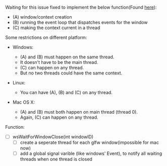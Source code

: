 Waiting for this issue fixed to implement the below function(Found [here](http://forum.lwjgl.org/index.php?topic=5836.msg31107#msg31107)):

- (A) window/context creation
- (B) running the event loop that dispatches events for the window
- (C) making the context current in a thread

Some restrictions on different platform:
- Windows:
    - (A) and (B) must happen on the same thread.
    - It doesn't have to be the main thread.
    - (C) can happen on any thread.
    - But no two threads could have the same context.

- Linux:
    - You can have (A), (B) and (C) on any thread.

- Mac OS X:
    - (A) and (B) must both happen on main thread (thread 0).
    - Again, (C) can happen on any thread.


Function:

- [ ] wsWaitForWindowClose(int windowID)
    - [ ] create a seperate thread for each glfw window(impossible for mac now)
    - [ ] add a global signal varible (like windows' Event), to notify all waiting threads when one thread is closed
